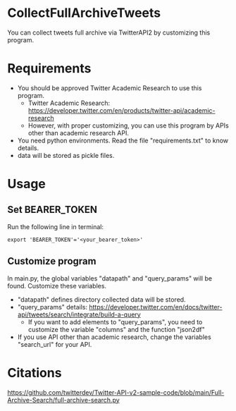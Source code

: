 # CollectFullArchiveTweets
You can collect tweets full archive via TwitterAPI2 by customizing this program.

# Requirements
- You should be approved Twitter Academic Research to use this program.
  - Twitter Academic Research: https://developer.twitter.com/en/products/twitter-api/academic-research
  - However, with proper customizing, you can use this program by APIs other than academic research API.
- You need python environments. Read the file "requirements.txt" to know details.
- data will be stored as pickle files.

# Usage
## Set BEARER_TOKEN
Run the following line in terminal:<br>
```
export 'BEARER_TOKEN'='<your_bearer_token>'
```
## Customize program
In main.py, the global variables "datapath" and "query_params" will be found. Customize these variables. 
- "datapath" defines directory collected data will be stored.
- "query_params" details: https://developer.twitter.com/en/docs/twitter-api/tweets/search/integrate/build-a-query
  - If you want to add elements to "query_params", you need to customize the variable "columns" and the function "json2df"
- If you use API other than academic research, change the variables "search_url" for your API.

# Citations
https://github.com/twitterdev/Twitter-API-v2-sample-code/blob/main/Full-Archive-Search/full-archive-search.py
